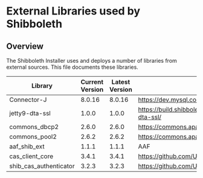 # External Libraries used by Shibboleth

## Overview
The Shibboleth Installer uses and deploys a number of libraries from external sources. This
file documents these libraries.

| Library | Current Version | Latest Version | Source |
| ------- | --------------- | -------------- | ------ |
| Connector-J | 8.0.16 | 8.0.16 | https://dev.mysql.com/downloads/connector/j/ |
| jetty9-dta-ssl | 1.0.0 | 1.0.0 | https://build.shibboleth.net/nexus/content/repositories/releases/net/shibboleth/utilities/jetty9/jetty9-dta-ssl/ |
| commons_dbcp2 | 2.6.0 | 2.6.0 | https://commons.apache.org/proper/commons-dbcp/download_dbcp.cgi |
| commons_pool2 | 2.6.2 | 2.6.2 | https://commons.apache.org/proper/commons-pool/download_pool.cgi |
| aaf_shib_ext | 1.1.1 | 1.1.1 | AAF |
| cas_client_core | 3.4.1 | 3.4.1 | https://github.com/Unicon/shib-cas-authn3/releases |
| shib_cas_authenticator | 3.2.3 | 3.2.3 | https://github.com/Unicon/shib-cas-authn3/releases |
